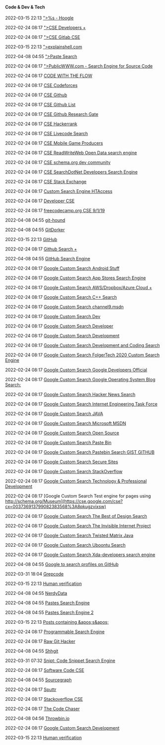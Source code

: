####  Code & Dev & Tech

2022-03-15 22:13 [&quot;&gt;%s - Hoogle](https://hoogle.haskell.org/?hoogle=%25s)

2022-02-24 08:17 [&quot;&gt;CSE Developers +](https://hiddenresumes.com/custom-searches/)

2022-02-24 08:17 [&quot;&gt;CSE Gitlab CSE](https://www.thecandidategenerator.com/gitlab-cse)

2022-03-15 22:13 [&quot;&gt;explainshell.com](https://explainshell.com/explain?cmd=%25s)

2022-04-08 04:55 [&quot;&gt;Paste Search](https://psbdmp.ws/)

2022-02-24 08:17 [&quot;&gt;PublicWWW.com - Search Engine for Source Code](https://publicwww.com/)

2022-02-24 08:17 [CODE WITH THE FLOW](https://cse.google.com/cse?cx=013991603413798772546%3Agejhsvqignk)

2022-02-24 08:17 [CSE Codeforces](https://cse.google.com/cse?cx=017177223831066255531%3Aj3hjrl7vxgs&q=+)

2022-02-24 08:17 [CSE Github](https://cse.google.com/cse?cx=017177223831066255531%3Abinmqbueqr4)

2022-02-24 08:17 [CSE Github List](https://cse.google.com/cse?cx=001394533911082033616%3A3rmgu_htqw4)

2022-02-24 08:17 [CSE Github Research Gate](https://cse.google.com/cse?cx=001394533911082033616%3Avjd-_np8_li)

2022-02-24 08:17 [CSE Hackerrank](https://cse.google.com/cse?cx=017177223831066255531%3Ax4sc0wrnrjc)

2022-02-24 08:17 [CSE Livecode Search](https://cse.google.com/cse?cx=002762050828011275793%3A09mnfq5cmmy)

2022-02-24 08:17 [CSE Mobile Game Producers](https://cse.google.com/cse?cx=009305272063906253811%3Ahkoxufbb8vy)

2022-02-24 08:17 [CSE ReadWriteWeb Open Data search engine](https://cse.google.com/cse?cx=000893276566003557773%3Ayvkihl-ixyk)

2022-02-24 08:17 [CSE schema.org dev community](https://cse.google.com/cse?cx=003736913799082383568%3Ac44bi0_xxek)

2022-02-24 08:17 [CSE SearchDotNet Developers Search Engine](https://cse.google.com/cse?cx=002213837942349435108%3Ajki1okx03jq)

2022-02-24 08:17 [CSE Stack Exchange](https://cse.google.com/cse?cx=017177223831066255531%3Ahvat4hdnvvy)

2022-02-24 08:17 [Custom Search Engine HTAccess](https://cse.google.com/cse?cx=002660089121042511758%3Akk7rwc2gx0i)

2022-02-24 08:17 [Developer CSE](https://cse.google.com/cse?cx=003397785032979619197%3Aqmbl_n5_etq)

2022-02-24 08:17 [freecodecamp.org CSE 9/1/19](https://cse.google.com/cse?cx=000905274576528531678%3Ahelqyahxtuz)

2022-04-08 04:55 [git-hound](https://github.com/tillson/git-hound)

2022-04-08 04:55 [GitDorker](https://github.com/obheda12/GitDorker)

2022-03-15 22:13 [GitHub](https://gist.github.com/search?q=%25s&ref=opensearch)

2022-02-24 08:17 [Github Search +](https://cse.google.com/cse?cx=017177223831066255531%3Abinmqbueqr4&q=+)

2022-04-08 04:55 [GitHub Search Engine](https://cse.google.com/cse?cx=1b053c8ec746d6611)

2022-02-24 08:17 [Google Custom Search Android Stuff](https://cse.google.com/cse?cx=004085571554339270840%3Ah0dcfprkwsc)

2022-02-24 08:17 [Google Custom Search App Stores Search Engine](https://cse.google.com/cse?cx=006205189065513216365%3Aaqogom-kfne)

2022-02-24 08:17 [Google Custom Search AWS/Dropbox/Azure Cloud +](https://cse.google.com/cse?cx=002972716746423218710%3Aveac6ui3rio)

2022-02-24 08:17 [Google Custom Search C++ Search](https://cse.google.com/cse?cx=000872085005376217422%3Als3uha-lskw)

2022-02-24 08:17 [Google Custom Search channel9.msdn](https://cse.google.com/cse?cx=014414512506709758688%3Alw8tquo75fu)

2022-02-24 08:17 [Google Custom Search Dev](https://cse.google.com/cse?cx=009828010126686317309%3A34dln55a5g4)

2022-02-24 08:17 [Google Custom Search Developer](https://cse.google.com/cse?cx=007221746090449490499%3Aliubjduev9o)

2022-02-24 08:17 [Google Custom Search Development](https://cse.google.com/cse?cx=010294177795457125149%3Aa6n-6zpsvz8)

2022-02-24 08:17 [Google Custom Search Development and Coding Search](https://cse.google.com/cse?cx=005154715738920500810%3Afmizctlroiw)

2022-02-24 08:17 [Google Custom Search FolgerTech 2020 Custom Search Engine](https://cse.google.com/cse?cx=001956934792321444063%3Akptybhr31yy)

2022-02-24 08:17 [Google Custom Search Google Developers Official](https://cse.google.com/cse?cx=005326727925058575645%3Au2hfjb_gpuk)

2022-02-24 08:17 [Google Custom Search Google Operating System Blog Search:](https://cse.google.com/cse?cx=003884673279755833555%3A2nd1kupam-s)

2022-02-24 08:17 [Google Custom Search Hacker News Search](https://cse.google.com/cse?cx=000604492950510474204%3Anla4hxmojqu)

2022-02-24 08:17 [Google Custom Search Internet Engineering Task Force](https://cse.google.com/cse?cx=006728497408158459967%3Aybxjdw-bjjw)

2022-02-24 08:17 [Google Custom Search JAVA](https://cse.google.com/cse?client=pub-8324125911897442&cof=GFNT%3A%23996699%3BGALT%3A%233333CC%3BLH%3A43%3BCX%3AJava%3BVLC%3A%23FF0000%3BDIV%3A%23996699%3BFORID%3A1%3BT%3A%23333399%3BALC%3A%23996699%3BLC%3A%23996699%3BL%3Ahttp%3A%2F%2Fjava.sun.com%2Fimages%2Fgetjava_med.gif%3BGIMP%3A%23996699%3BLP%3A1%3BBGC%3A%23FFFFFF%3BAH%3Aleft&cx=005506632761844726871%3Asmfqscqavok&sa=Search)

2022-02-24 08:17 [Google Custom Search Microsoft MSDN](https://cse.google.com/cse?cx=001706605492879182808%3Ayra97xpb_7y)

2022-02-24 08:17 [Google Custom Search Open Source](https://cse.google.com/cse?cx=007950368875930262986%3Avwrqfjvw_u4&hl=en)

2022-02-24 08:17 [Google Custom Search Paste Bin](https://cse.google.com/cse?cx=000905274576528531678%3Azdstbilawf0)

2022-02-24 08:17 [Google Custom Search Pastebin Search GIST GITHUB](https://cse.google.com/cse?cx=001580308195336108602%3Amhdmrvbspnm)

2022-02-24 08:17 [Google Custom Search Secure Sites](https://cse.google.com/cse?cx=005259122747959844556%3Ag-q6xdwtlue)

2022-02-24 08:17 [Google Custom Search StackOverflow](https://cse.google.com/cse?cx=004734170301196198067%3Aswzl0ra_ide)

2022-02-24 08:17 [Google Custom Search Technology &amp; Professional Development](https://cse.google.com/cse?cx=000334200464811979738%3Ab0j8zmvzjnk)

2022-02-24 08:17 [Google Custom Search Test engine for pages using http://schema.org/Museum](https://cse.google.com/cse?cx=003736913799082383568%3A8pkugzvixsw)

2022-02-24 08:17 [Google Custom Search The Best of Design Search](https://cse.google.com/cse?cx=000834333561951534331%3Abv-yqro5krw)

2022-02-24 08:17 [Google Custom Search The Invisible Internet Project](https://cse.google.com/cse?cx=013791148858571516042%3Aadxvhgecf4m&hl=en)

2022-02-24 08:17 [Google Custom Search Twisted Matrix Java](https://cse.google.com/cse?cx=000092903031650492802%3Awmoqkjvon0i)

2022-02-24 08:17 [Google Custom Search Uboontu Search](https://cse.google.com/cse?cx=002072379199720138921%3A9m-bgfzutzq)

2022-02-24 08:17 [Google Custom Search Xda-developers search engine](https://cse.google.com/cse?cx=000825531964825142534%3Acqr2sjirilw)

2022-04-08 04:55 [Google to search profiles on GitHub](https://recruitin.net/github.php)

2022-03-31 18:04 [Grepcode](http://grepcode.com/)

2022-03-15 22:13 [Human verification](https://stackoverflow.com/nocaptcha?s=715f48e6-6bd2-4755-80cc-222cdd873559)

2022-04-08 04:55 [NerdyData](https://www.nerdydata.com/)

2022-04-08 04:55 [Pastes Search Engine](https://cse.google.com/cse?cx=661713d0371832a02)

2022-04-08 04:55 [Pastes Search Engine 2](https://cse.google.com/cse?cx=006896442834264595052%3Afawrl1rug9e)

2022-03-15 22:13 [Posts containing &amp;apos;s&amp;apos;](https://skeptics.stackexchange.com/search?q=%25s)

2022-02-24 08:17 [Programmable Search Engine](https://cse.google.com/cse?cx=000905274576528531678%3Aczs5xrlwb3m)

2022-02-24 08:17 [Raw Git Hacker](https://cse.google.com/cse?cx=007791543817084091905%3Avmwkk8ksx9k)

2022-04-08 04:55 [Shhgit](https://github.com/eth0izzle/shhgit)

2022-03-31 07:32 [Snipt: Code Snippet Search Engine](https://www.snipt.dev/?ref=producthunt)

2022-02-24 08:17 [Software Code CSE](https://cse.google.com/cse?cx=009462381166450434430%3A4pw19akdthg)

2022-04-08 04:55 [Sourcegraph](https://about.sourcegraph.com/)

2022-02-24 08:17 [Sputtr](https://www.sputtr.com/)

2022-02-24 08:17 [Stackoverflow CSE](https://cse.google.com/cse?cx=partner-pub-7396620608505330%3Axjbbr6-w0cu)

2022-02-24 08:17 [The Code Chaser](https://cse.google.com/cse?cx=013991603413798772546%3Axbbb31a0ecw)

2022-04-08 04:56 [Throwbin.io](https://throwbin.io/)

2022-02-24 08:17 [Google Custom Search Development](https://cse.google.com/cse?cx=014065917776369856396%3Avndr2_rgcv4)

2022-03-15 22:13 [Human verification](https://stackoverflow.com/nocaptcha?s=3d5db05d-390e-48ad-adfd-46aaa6177df0)



